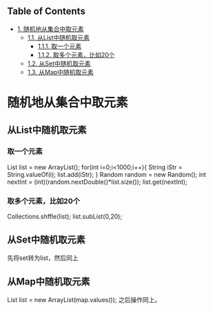 <div id="table-of-contents">
<h2>Table of Contents</h2>
<div id="text-table-of-contents">
<ul>
<li><a href="#sec-1">1. 随机地从集合中取元素</a>
<ul>
<li><a href="#sec-1-1">1.1. 从List中随机取元素</a>
<ul>
<li><a href="#sec-1-1-1">1.1.1. 取一个元素</a></li>
<li><a href="#sec-1-1-2">1.1.2. 取多个元素，比如20个</a></li>
</ul>
</li>
<li><a href="#sec-1-2">1.2. 从Set中随机取元素</a></li>
<li><a href="#sec-1-3">1.3. 从Map中随机取元素</a></li>
</ul>
</li>
</ul>
</div>
</div>

# 随机地从集合中取元素<a id="sec-1" name="sec-1"></a>

## 从List中随机取元素<a id="sec-1-1" name="sec-1-1"></a>

### 取一个元素<a id="sec-1-1-1" name="sec-1-1-1"></a>

List<String> list = new ArrayList<String>();
for(int i=0;i<1000;i++){
  String iStr = String.valueOf(i);
  list.add(iStr);
}
Random random = new Random();
int nextInt = (int)(random.nextDouble()\*list.size());
list.get(nextInt);

### 取多个元素，比如20个<a id="sec-1-1-2" name="sec-1-1-2"></a>

Collections.shffle(list);
list.subList(0,20);

## 从Set中随机取元素<a id="sec-1-2" name="sec-1-2"></a>

先将set转为list，然后同上

## 从Map中随机取元素<a id="sec-1-3" name="sec-1-3"></a>

List<String> list = new ArrayList<String>(map.values());
之后操作同上。

